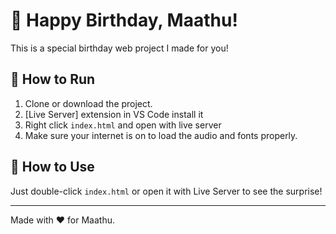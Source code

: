 # 🎂 Happy Birthday, Maathu!

This is a special birthday web project I made for you!

## 🚀 How to Run

1. Clone or download the project.
2. [Live Server] extension in VS Code install it
3. Right click `index.html` and open with live server
4. Make sure your internet is on to load the audio and fonts properly.

## 📁 How to Use

Just double-click `index.html` or open it with Live Server to see the surprise!

---
Made with ❤️ for Maathu.
